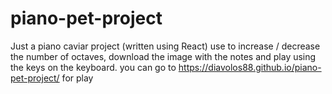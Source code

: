 # piano-pet-project
Just a piano caviar project (written using React) use to increase / decrease the number of octaves, download the image with the notes and play using the keys on the keyboard.
you can go to https://diavolos88.github.io/piano-pet-project/ for play
